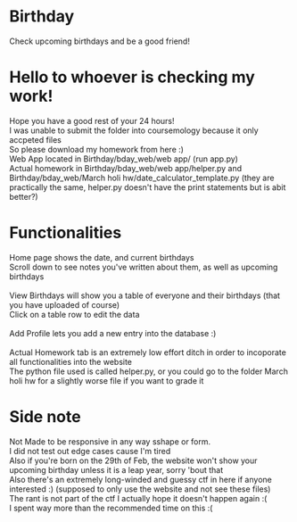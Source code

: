 # Birthday
 Check upcoming birthdays and be a good friend!

# Hello to whoever is checking my work!
 Hope you have a good rest of your 24 hours! <br>
 I was unable to submit the folder into coursemology because it only accpeted files <br>
 So please download my homework from here :)<br>
 Web App located in Birthday/bday_web/web app/ (run app.py) <br>
 Actual homework in Birthday/bday_web/web app/helper.py and Birthday/bday_web/March holi hw/date_calculator_template.py (they are practically the same, helper.py doesn't have the print statements but is abit better?) <br>

# Functionalities
 Home page shows the date, and current birthdays <br>
 Scroll down to see notes you've written about them, as well as upcoming birthdays <br>
 <br> 
 View Birthdays will show you a table of everyone and their birthdays (that you have uploaded of course)<br>
 Click on a table row to edit the data<br>
 <br>
 Add Profile lets you add a new entry into the database :) <br>
 <br>
 Actual Homework tab is an extremely low effort ditch in order to incoporate all functionalities into the website<br>
 The python file used is called helper.py, or you could go to the folder March holi hw for a slightly worse file if you want to grade it <br>

# Side note
 Not Made to be responsive in any way sshape or form. <br>
 I did not test out edge cases cause I'm tired <br>
 Also if you're born on the 29th of Feb, the website won't show your upcoming birthday unless it is a leap year, sorry 'bout that<br>
 Also there's an extremely long-winded and guessy ctf in here if anyone interested :) (supposed to only use the website and not see these files)<br>
 The rant is not part of the ctf I actually hope it doesn't happen again :( <br>
 I spent way more than the recommended time on this :( <br>